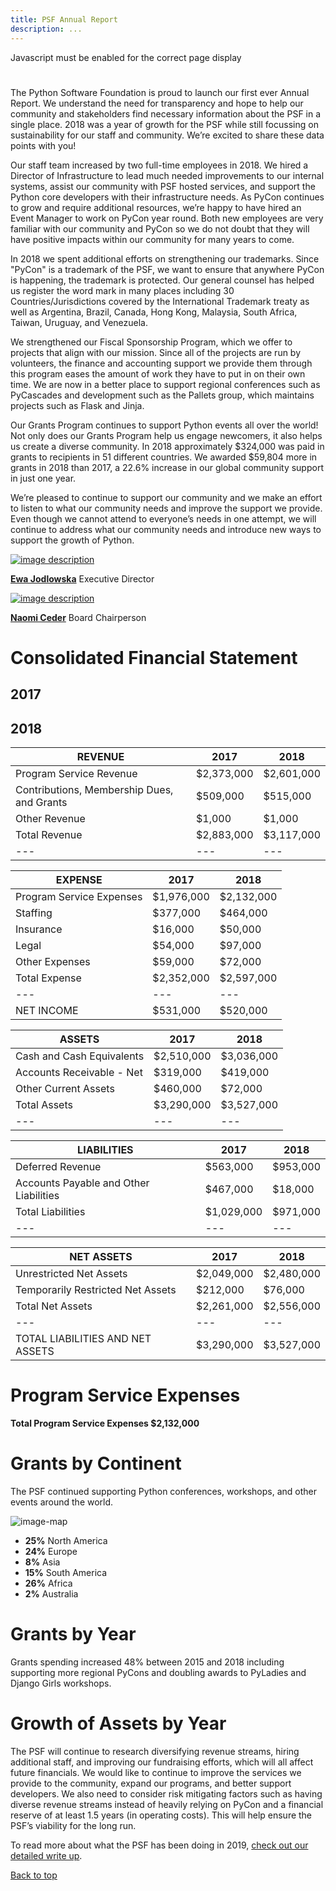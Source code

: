 ```yaml
---
title: PSF Annual Report
description: ...
---
```



Javascript must be enabled for the correct page display




# 



 The Python Software Foundation is proud to launch our first ever Annual Report.
 We understand the need for transparency and hope to help our community and stakeholders
 find necessary information about the PSF in a single place. 2018 was a year of growth for
 the PSF while still focussing on sustainability for our staff and community.
 We’re excited to share these data points with you!
 




Our staff team increased by two full\-time employees in 2018\.
 We hired a Director of Infrastructure to lead much needed improvements to our internal systems,
 assist our community with PSF hosted services, and support the Python core developers
 with their infrastructure needs. As PyCon continues to grow and require additional resources,
 we’re happy to have hired an Event Manager to work on PyCon year round. Both new employees are very
 familiar with our community and PyCon so we do not doubt that they will have positive impacts within our
 community for many years to come.
 





 In 2018 we spent additional efforts on strengthening our trademarks.
 Since "PyCon" is a trademark of the PSF, we want to ensure that anywhere
 PyCon is happening, the trademark is protected. Our general counsel has helped us
 register the word mark in many places including 30 Countries/Jurisdictions
 covered by the International Trademark treaty as well as
 Argentina, Brazil, Canada, Hong Kong, Malaysia, South Africa, Taiwan, Uruguay,
 and Venezuela.
 





 We strengthened our Fiscal Sponsorship Program, which we offer to projects that align with our mission.
 Since all of the projects are run by volunteers, the finance and accounting support we provide them through
 this program eases the amount of work they have to put in on their own time.
 We are now in a better place to support regional conferences such as PyCascades and development
 such as the Pallets group, which maintains projects such as Flask and Jinja.
 





 Our Grants Program continues to support Python events all over the world! Not only does our Grants Program help
 us engage newcomers, it also helps us create a diverse community.
 In 2018 approximately $324,000 was paid in grants to recipients in 51 different countries.
 We awarded $59,804 more in grants in 2018 than 2017, a 22\.6% increase in our global community support in just one year.
 





 We’re pleased to continue to support our community and we make an effort to
 listen to what our community needs and improve the support we provide.
 Even though we cannot attend to everyone’s needs in one attempt,
 we will continue to address what our community needs and introduce new ways to support
 the growth of Python.
 







[![image description](https://s3.dualstack.us-east-2.amazonaws.com/pythondotorg-assets/media/psf/annual-report/2019/ejodlowska.jpg)](#)

**[Ewa Jodlowska](#)**
Executive Director







[![image description](https://s3.dualstack.us-east-2.amazonaws.com/pythondotorg-assets/media/psf/annual-report/2019/naomiceder.jpg)](#)

**[Naomi Ceder](#)**
Board Chairperson









# Consolidated Financial Statement




## 2017


## 2018







| REVENUE | 2017 | 2018 |
| --- | --- | --- |
| Program Service Revenue | $2,373,000 | $2,601,000 |
| Contributions, Membership Dues, and Grants | $509,000 | $515,000 |
| Other Revenue | $1,000 | $1,000 |
| Total Revenue | $2,883,000 | $3,117,000 |
| --- | --- | --- |




| EXPENSE | 2017 | 2018 |
| --- | --- | --- |
| Program Service Expenses | $1,976,000 | $2,132,000 |
| Staffing | $377,000 | $464,000 |
| Insurance | $16,000 | $50,000 |
| Legal | $54,000 | $97,000 |
| Other Expenses | $59,000 | $72,000 |
| Total Expense | $2,352,000 | $2,597,000 |
| --- | --- | --- |
| NET INCOME | $531,000 | $520,000 |






| ASSETS | 2017 | 2018 |
| --- | --- | --- |
| Cash and Cash Equivalents | $2,510,000 | $3,036,000 |
| Accounts Receivable \- Net | $319,000 | $419,000 |
| Other Current Assets | $460,000 | $72,000 |
| Total Assets | $3,290,000 | $3,527,000 |
| --- | --- | --- |


  



| LIABILITIES | 2017 | 2018 |
| --- | --- | --- |
| Deferred Revenue | $563,000 | $953,000 |
| Accounts Payable and Other Liabilities | $467,000 | $18,000 |
| Total Liabilities | $1,029,000 | $971,000 |
| --- | --- | --- |




| NET ASSETS | 2017 | 2018 |
| --- | --- | --- |
| Unrestricted Net Assets | $2,049,000 | $2,480,000 |
| Temporarily Restricted Net Assets | $212,000 | $76,000 |
| Total Net Assets | $2,261,000 | $2,556,000 |
| --- | --- | --- |
| TOTAL LIABILITIES AND NET ASSETS | $3,290,000 | $3,527,000 |






# Program Service Expenses




**Total Program Service Expenses
$2,132,000**



# Grants by Continent


The PSF continued supporting Python conferences, workshops, and other events around the world.




![image-map](https://s3.dualstack.us-east-2.amazonaws.com/pythondotorg-assets/media/psf/annual-report/2019/map.svg)
* **25%** North America
* **24%** Europe
* **8%** Asia
* **15%** South America
* **26%** Africa
* **2%** Australia






# Grants by Year


Grants spending increased 48% between 2015 and 2018 including supporting more regional PyCons and doubling awards to PyLadies and Django Girls workshops.






# Growth of Assets by Year






 The PSF will continue to research diversifying revenue streams,
 hiring additional staff, and improving our fundraising efforts,
 which will all affect future financials. We would like to continue to improve
 the services we provide to the community, expand our programs,
 and better support developers. We also need to consider risk mitigating factors
 such as having diverse revenue streams instead of heavily relying on
 PyCon and a financial reserve of at least 1\.5 years (in operating costs).
 This will help ensure the PSF’s viability for the long run. 
 



 To read more about what the PSF has been doing in 2019, [check out our detailed write up](https://www.dropbox.com/s/rjsyx2wa4uybvsd/Annual%20Report%202019-2020.pdf?dl=0).
 






[Back to top](#wrapper)



